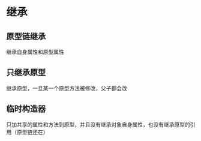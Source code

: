 # 继承

## 原型链继承

继承自身属性和原型属性

## 只继承原型

继承原型，一旦某一个原型方法被修改，父子都会改

## 临时构造器

只加共享的属性和方法到原型，并且没有继承对象自身属性，也没有继承原型的引用（原型链还在）